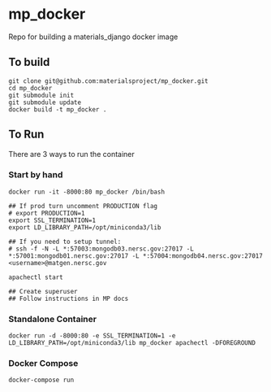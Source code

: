 # mp_docker

Repo for building a materials_django docker image

## To build

```
git clone git@github.com:materialsproject/mp_docker.git
cd mp_docker
git submodule init
git submodule update
docker build -t mp_docker .
```

## To Run 

There are 3 ways to run the container

### Start by hand
```
docker run -it -8000:80 mp_docker /bin/bash

## If prod turn uncomment PRODUCTION flag
# export PRODUCTION=1
export SSL_TERMINATION=1
export LD_LIBRARY_PATH=/opt/miniconda3/lib

## If you need to setup tunnel:
# ssh -f -N -L *:57003:mongodb03.nersc.gov:27017 -L *:57001:mongodb01.nersc.gov:27017 -L *:57004:mongodb04.nersc.gov:27017 <username>@matgen.nersc.gov

apachectl start

## Create superuser
## Follow instructions in MP docs

```

### Standalone Container 
```
docker run -d -8000:80 -e SSL_TERMINATION=1 -e LD_LIBRARY_PATH=/opt/miniconda3/lib mp_docker apachectl -DFOREGROUND
```

### Docker Compose
```
docker-compose run
```